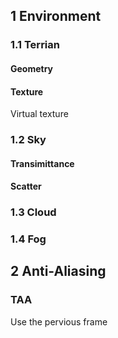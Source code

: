 ## 1 Environment

### 1.1 Terrian

#### Geometry

#### Texture

Virtual texture

### 1.2 Sky

#### Transimittance

#### Scatter

### 1.3 Cloud

### 1.4 Fog

## 2 Anti-Aliasing

### TAA
Use the pervious frame
